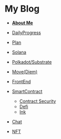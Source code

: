 # My Blog
- **[About Me](https://github.com/jackalchenxu/jackalchenxu/issues/8)**

- [DailyProgress](https://github.com/jackalchenxu/jackalchenxu/issues/27)
- [Plan](https://github.com/jackalchenxu/jackalchenxu/issues/19)
- [Solana](https://github.com/jackalchenxu/jackalchenxu/issues/9)
- [Polkadot/Substrate]()
- [Move(Diem)](https://github.com/jackalchenxu/jackalchenxu/issues/15)
- [FrontEnd](https://github.com/jackalchenxu/jackalchenxu/issues/13)
- [SmartContract](https://github.com/jackalchenxu/jackalchenxu/issues/28)
  - [Contract Security](https://github.com/jackalchenxu/jackalchenxu/issues/29)
  - [Defi](https://github.com/jackalchenxu/jackalchenxu/issues/30)
  - [Ink]()
- [Chat](https://github.com/jackalchenxu/jackalchenxu/issues/10)
- [NFT](https://github.com/jackalchenxu/jackalchenxu/issues/16)
